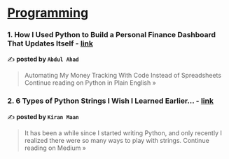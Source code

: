 
<h1><a href=https://medium.com/tag/programming/recommended target="_blank" rel="noopener noreferrer">Programming</a></h1>
<h3>1. How I Used Python to Build a Personal Finance Dashboard That Updates Itself - <a href="https://python.plainenglish.io/how-i-used-python-to-build-a-personal-finance-dashboard-that-updates-itself-8dd980cf2ccb?source=rss------programming-5" target="_blank" rel="noopener noreferrer">link</a></h3>

✍️ **posted by `Abdul Ahad`**

<blockquote>Automating My Money Tracking With Code Instead of Spreadsheets
Continue reading on Python in Plain English »</blockquote>

<h3>2. 6 Types of Python Strings I Wish I Learned Earlier… - <a href="https://medium.com/@kirantechblog/6-types-of-python-strings-i-wish-i-learned-earlier-ea2a1076483c?source=rss------programming-5" target="_blank" rel="noopener noreferrer">link</a></h3>

✍️ **posted by `Kiran Maan`**

<blockquote>It has been a while since I started writing Python, and only recently I realized there were so many ways to play with strings.
Continue reading on Medium »</blockquote>

